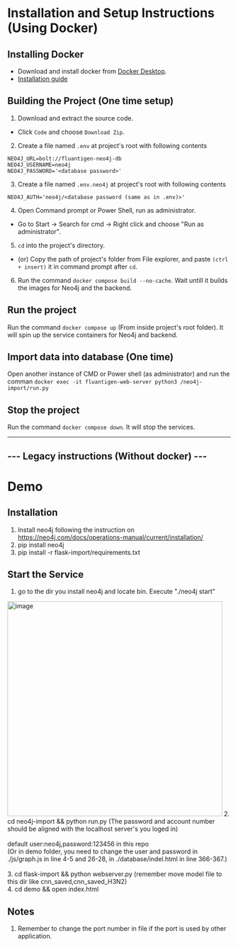 
# Installation and Setup Instructions (Using Docker)

## Installing Docker

- Download and install docker from [Docker Desktop](https://www.docker.com/products/docker-desktop/).
- [Installation guide](https://docs.docker.com/desktop/install/windows-install/#install-docker-desktop-on-windows)

## Building the Project (One time setup)

1. Download and extract the source code.
  - Click `Code` and choose `Download Zip`.

2. Create a file named `.env` at project's root with following contents

```
NEO4J_URL=bolt://fluantigen-neo4j-db
NEO4J_USERNAME=neo4j
NEO4J_PASSWORD='<database password>'
```

3. Create a file named `.env.neo4j` at project's root with following contents

```
NEO4J_AUTH='neo4j/<database password (same as in .env)>'
``` 

4. Open Command prompt or Power Shell, run as administrator.
  - Go to Start -> Search for cmd -> Right click and choose "Run as administrator".

5. `cd` into the project's directory.
  - (or) Copy the path of project's folder from File explorer, and paste `(ctrl + insert)` it in command prompt after `cd`.

6. Run the command `docker compose build --no-cache`. Wait untill it builds the images for Neo4j and the backend.

## Run the project

Run the command `docker compose up` (From inside project's root folder). It will spin up the service containers for Neo4j and backend.

## Import data into database (One time)

Open another instance of CMD or Power shell (as administrator) and run the comman `docker exec -it fluantigen-web-server python3 /neo4j-import/run.py`

## Stop the project

Run the command `docker compose down`. It will stop the services.

---
--- Legacy instructions (Without docker) ---
---

# Demo

## Installation
1. Install neo4j following the instruction on https://neo4j.com/docs/operations-manual/current/installation/
2. pip install neo4j
3. pip install -r flask-import/requirements.txt

## Start the Service
1. go to the dir you install neo4j and locate bin. Execute "./neo4j start"
<img width="485" alt="image" src="https://user-images.githubusercontent.com/61766749/172868376-5fb8b07a-2769-459d-8e96-8d0c8761b56d.png">    
2. cd neo4j-import && python run.py (The password and account number should be aligned with the localhost server's you loged in)<br>         
<br>   
default user:neo4j,password:123456 in this repo<br>  
(Or in demo folder, you need to change the user and password in ./js/graph.js in line 4-5 and 26-28, in ./database/indel.html in line 366-367.) <br>
<br>
3. cd flask-import && python webserver.py (remember move model file to this dir like cnn_saved,cnn_saved_H3N2)  <br>
4. cd demo && open index.html  


## Notes
1. Remember to change the port number in file if the port is used by other application.
